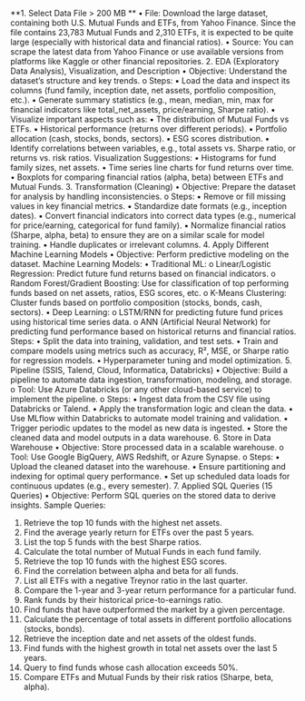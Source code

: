**1. Select Data File > 200 MB **
• File: Download the large dataset, containing both U.S. Mutual Funds and ETFs, 
from Yahoo Finance. Since the file contains 23,783 Mutual Funds and 2,310 
ETFs, it is expected to be quite large (especially with historical data and financial 
ratios). 
• Source: You can scrape the latest data from Yahoo Finance or use available 
versions from platforms like Kaggle or other financial repositories. 
2. EDA (Exploratory Data Analysis), Visualization, and Description 
• Objective: Understand the dataset’s structure and key trends. 
o Steps: 
▪ Load the data and inspect its columns (fund family, inception date, 
net assets, portfolio composition, etc.). 
▪ Generate summary statistics (e.g., mean, median, min, max for 
financial indicators like total_net_assets, price/earning, 
Sharpe ratio). 
▪ Visualize important aspects such as: 
▪ The distribution of Mutual Funds vs ETFs. 
▪ Historical performance (returns over different periods). 
▪ Portfolio allocation (cash, stocks, bonds, sectors). 
▪ ESG scores distribution. 
▪ Identify correlations between variables, e.g., total assets vs. Sharpe 
ratio, or returns vs. risk ratios. 
Visualization Suggestions: 
• Histograms for fund family sizes, net assets. 
• Time series line charts for fund returns over time. 
• Boxplots for comparing financial ratios (alpha, beta) between ETFs and Mutual 
Funds. 
3. Transformation (Cleaning) 
• Objective: Prepare the dataset for analysis by handling inconsistencies. 
o Steps: 
▪ Remove or fill missing values in key financial metrics. 
▪ Standardize date formats (e.g., inception dates). 
▪ Convert financial indicators into correct data types (e.g., numerical 
for price/earning, categorical for fund family). 
▪ Normalize financial ratios (Sharpe, alpha, beta) to ensure they are 
on a similar scale for model training. 
▪ Handle duplicates or irrelevant columns. 
4. Apply Different Machine Learning Models 
• Objective: Perform predictive modeling on the dataset. 
Machine Learning Models: 
• Traditional ML: 
o Linear/Logistic Regression: Predict future fund returns based on 
financial indicators. 
o Random Forest/Gradient Boosting: Use for classification of top
performing funds based on net assets, ratios, ESG scores, etc. 
o K-Means Clustering: Cluster funds based on portfolio composition 
(stocks, bonds, cash, sectors). 
• Deep Learning: 
o LSTM/RNN for predicting future fund prices using historical time series 
data. 
o ANN (Artificial Neural Network) for predicting fund performance based 
on historical returns and financial ratios. 
Steps: 
• Split the data into training, validation, and test sets. 
• Train and compare models using metrics such as accuracy, R², MSE, or Sharpe 
ratio for regression models. 
• Hyperparameter tuning and model optimization. 
5. Pipeline (SSIS, Talend, Cloud, Informatica, Databricks) 
• Objective: Build a pipeline to automate data ingestion, transformation, modeling, 
and storage. 
o Tool: Use Azure Databricks (or any other cloud-based service) to 
implement the pipeline. 
o Steps: 
▪ Ingest data from the CSV file using Databricks or Talend. 
▪ Apply the transformation logic and clean the data. 
▪ Use MLflow within Databricks to automate model training and 
validation. 
▪ Trigger periodic updates to the model as new data is ingested. 
▪ Store the cleaned data and model outputs in a data warehouse. 
6. Store in Data Warehouse 
• Objective: Store processed data in a scalable warehouse. 
o Tool: Use Google BigQuery, AWS Redshift, or Azure Synapse. 
o Steps: 
▪ Upload the cleaned dataset into the warehouse. 
▪ Ensure partitioning and indexing for optimal query performance. 
▪ Set up scheduled data loads for continuous updates (e.g., every 
semester). 
7. Applied SQL Queries (15 Queries) 
• Objective: Perform SQL queries on the stored data to derive insights. 
Sample Queries: 
1. Retrieve the top 10 funds with the highest net assets. 
2. Find the average yearly return for ETFs over the past 5 years. 
3. List the top 5 funds with the best Sharpe ratios. 
4. Calculate the total number of Mutual Funds in each fund family. 
5. Retrieve the top 10 funds with the highest ESG scores. 
6. Find the correlation between alpha and beta for all funds. 
7. List all ETFs with a negative Treynor ratio in the last quarter. 
8. Compare the 1-year and 3-year return performance for a particular fund. 
9. Rank funds by their historical price-to-earnings ratio. 
10. Find funds that have outperformed the market by a given percentage. 
11. Calculate the percentage of total assets in different portfolio allocations (stocks, 
bonds). 
12. Retrieve the inception date and net assets of the oldest funds. 
13. Find funds with the highest growth in total net assets over the last 5 years. 
14. Query to find funds whose cash allocation exceeds 50%. 
15. Compare ETFs and Mutual Funds by their risk ratios (Sharpe, beta, alpha).
